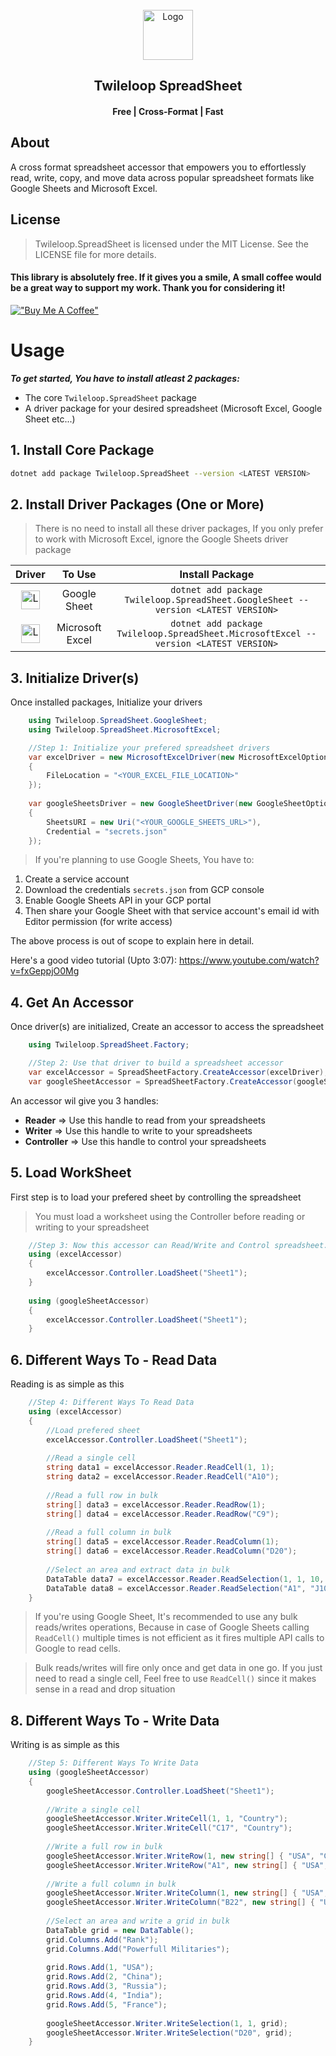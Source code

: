 <!-- PROJECT LOGO -->
<br />
<div align="center">
  <a href="https://github.com/sangeethnandakumar/Twileloop.SpreadSheet">
    <img src="https://iili.io/HUaMukB.png" alt="Logo" width="80" height="80">
  </a>

  <h2 align="center"> Twileloop SpreadSheet</h2>
  <h4 align="center"> Free | Cross-Format | Fast </h4>
</div>

## About
A cross format spreadsheet accessor that empowers you to effortlessly read, write, copy, and move data across popular spreadsheet formats like Google Sheets and Microsoft Excel.

## License
> Twileloop.SpreadSheet is licensed under the MIT License. See the LICENSE file for more details.

#### This library is absolutely free. If it gives you a smile, A small coffee would be a great way to support my work. Thank you for considering it!
[!["Buy Me A Coffee"](https://www.buymeacoffee.com/assets/img/custom_images/orange_img.png)](https://www.buymeacoffee.com/sangeethnanda)

# Usage

***To get started, You have to install atleast 2 packages:***

- The core `Twileloop.SpreadSheet` package
- A driver package for your desired spreadsheet (Microsoft Excel, Google Sheet etc...)


## 1. Install Core Package
```bash
dotnet add package Twileloop.SpreadSheet --version <LATEST VERSION>
```

## 2. Install Driver Packages (One or More)

> There is no need to install all these driver packages, If you only prefer to work with Microsoft Excel, ignore the Google Sheets driver package




| Driver | To Use | Install Package   
| :---: | :---:   | :---:
| <img src="https://iili.io/HUaMOEG.png" alt="Logo" height="30"> | Google Sheet | `dotnet add package Twileloop.SpreadSheet.GoogleSheet --version <LATEST VERSION>`  
| <img src="https://iili.io/HUaM8Yl.png" alt="Logo" height="30"> | Microsoft Excel | `dotnet add package Twileloop.SpreadSheet.MicrosoftExcel --version <LATEST VERSION>`  

## 3. Initialize Driver(s) 
Once installed packages, Initialize your drivers

```csharp
    using Twileloop.SpreadSheet.GoogleSheet;
    using Twileloop.SpreadSheet.MicrosoftExcel;

    //Step 1: Initialize your prefered spreadsheet drivers
    var excelDriver = new MicrosoftExcelDriver(new MicrosoftExcelOptions
    {
        FileLocation = "<YOUR_EXCEL_FILE_LOCATION>"
    });
    
    var googleSheetsDriver = new GoogleSheetDriver(new GoogleSheetOptions
    {
        SheetsURI = new Uri("<YOUR_GOOGLE_SHEETS_URL>"),
        Credential = "secrets.json"
    });
```

> If you're planning to use Google Sheets, You have to:
1. Create a service account
1. Download the credentials `secrets.json` from GCP console
1. Enable Google Sheets API in your GCP portal
1. Then share your Google Sheet with that service account's email id with Editor permission (for write access)

The above process is out of scope to explain here in detail.

Here's a good video tutorial (Upto 3:07): https://www.youtube.com/watch?v=fxGeppjO0Mg

## 4. Get An Accessor
Once driver(s) are initialized, Create an accessor to access the spreadsheet

```csharp
    using Twileloop.SpreadSheet.Factory;

    //Step 2: Use that driver to build a spreadsheet accessor
    var excelAccessor = SpreadSheetFactory.CreateAccessor(excelDriver);
    var googleSheetAccessor = SpreadSheetFactory.CreateAccessor(googleSheetsDriver);
```

An accessor wil give you 3 handles:
- **Reader** => Use this handle to read from your spreadsheets
- **Writer** => Use this handle to write to your spreadsheets
- **Controller** => Use this handle to control your spreadsheets

## 5. Load WorkSheet
First step is to load your prefered sheet by controlling the spreadsheet
> You must load a worksheet using the Controller before reading or writing to your spreadsheet

```csharp
    //Step 3: Now this accessor can Read/Write and Control spreadsheet. Let's open Sheet1
    using (excelAccessor)
    {
        excelAccessor.Controller.LoadSheet("Sheet1");
    }
    
    using (googleSheetAccessor)
    {
        excelAccessor.Controller.LoadSheet("Sheet1");
    }
```

## 6. Different Ways To - Read Data
Reading is as simple as this

```csharp
    //Step 4: Different Ways To Read Data
    using (excelAccessor)
    {
        //Load prefered sheet
        excelAccessor.Controller.LoadSheet("Sheet1");
    
        //Read a single cell
        string data1 = excelAccessor.Reader.ReadCell(1, 1);
        string data2 = excelAccessor.Reader.ReadCell("A10");
    
        //Read a full row in bulk
        string[] data3 = excelAccessor.Reader.ReadRow(1);
        string[] data4 = excelAccessor.Reader.ReadRow("C9");
    
        //Read a full column in bulk
        string[] data5 = excelAccessor.Reader.ReadColumn(1);
        string[] data6 = excelAccessor.Reader.ReadColumn("D20");
    
        //Select an area and extract data in bulk
        DataTable data7 = excelAccessor.Reader.ReadSelection(1, 1, 10, 10);
        DataTable data8 = excelAccessor.Reader.ReadSelection("A1", "J10");
    }
```

> If you're using Google Sheet, It's recommended to use any bulk reads/writes operations, Because in case of Google Sheets calling `ReadCell()` multiple times is not efficient as it fires multiple API calls to Google to read cells.

> Bulk reads/writes will fire only once and get data in one go. If you just need to read a single cell, Feel free to use `ReadCell()` since it makes sense in a read and drop situation


## 8. Different Ways To - Write Data
Writing is as simple as this

```csharp
    //Step 5: Different Ways To Write Data
    using (googleSheetAccessor)
    {
        googleSheetAccessor.Controller.LoadSheet("Sheet1");
    
        //Write a single cell
        googleSheetAccessor.Writer.WriteCell(1, 1, "Country");
        googleSheetAccessor.Writer.WriteCell("C17", "Country");
    
        //Write a full row in bulk
        googleSheetAccessor.Writer.WriteRow(1, new string[] { "USA", "China", "Russia", "India" });
        googleSheetAccessor.Writer.WriteRow("A1", new string[] { "USA", "China", "Russia", "India" });
    
        //Write a full column in bulk
        googleSheetAccessor.Writer.WriteColumn(1, new string[] { "USA", "China", "Russia", "India" });
        googleSheetAccessor.Writer.WriteColumn("B22", new string[] { "USA", "China", "Russia", "India" });
    
        //Select an area and write a grid in bulk
        DataTable grid = new DataTable();
        grid.Columns.Add("Rank");
        grid.Columns.Add("Powerfull Militaries");
    
        grid.Rows.Add(1, "USA");
        grid.Rows.Add(2, "China");
        grid.Rows.Add(3, "Russia");
        grid.Rows.Add(4, "India");
        grid.Rows.Add(5, "France");
    
        googleSheetAccessor.Writer.WriteSelection(1, 1, grid);
        googleSheetAccessor.Writer.WriteSelection("D20", grid);
    }
```
